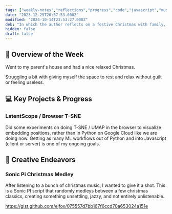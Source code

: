 ```yaml
---
tags: ["weekly-notes","reflections","progress","code","javascript","music","health"]
date: "2023-12-25T20:57:53.000Z"
modified: "2024-10-14T23:53:27.000Z"
dek: "In which the author reflects on a festive Christmas with family, experiments with browser-based ML workflows, and creates a quirky Sonic Pi Christmas medley."
hidden: false
draft: false
---
```

## 🌟 Overview of the Week

Went to my parent's house and had a nice relaxed Christmas.

Struggling a bit with giving myself the space to rest and relax without guilt or feeling useless.

## 💻 Key Projects & Progress

### LatentScope / Browser T-SNE

Did some experiments on doing T-SNE / UMAP in the browser to visualize embedding positions, rather than in Python on Google Cloud like we are doing now. Getting as many ML workflows out of Python and into Javascript (client or server) is one of my ongoing goals.

## 🎨 Creative Endeavors
### Sonic Pi Christmas Medley

After listening to a bunch of christmas music, I wanted to give it a shot. This is a Sonic PI script that randomly medleys between a few christmas classics, creating something unsettling, jazzy, and not entirely unlistenable.

<https://gist.github.com/ejfox/075557d7bb167f6ccd70a653024a151e>